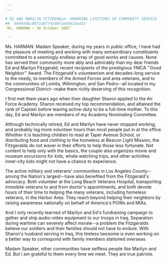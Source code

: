 ```yaml
---
---

# ED AND MARILYN FITZGERALD: HONORING LIFETIMES OF COMMUNITY SERVICE
## `6994ddbc09f1a0774340fae6b822ed14`
`Ms. HARMAN — 30 October 2007`

---
```



Ms. HARMAN. Madam Speaker, during my years in public office, I have 
had the pleasure of meeting and working with many extraordinary 
constituents committed to a seemingly endless array of good works and 
causes. None has served their community more ably and admirably than my 
dear friends Ed and Marilyn Fitzgerald, recent recipients of the 
prestigious YMCA ''Good Neighbor'' Award. The Fitzgerald's volunteerism 
and decades-long service to the needy, to members of the Armed Forces 
and area veterans, and to the communities of Lomita, Wilmington, and 
San Pedro--all located in my Congressional District--make them richly 
deserving of this recognition.

I first met them years ago when their daughter Sharon applied to the 
Air Force Academy. Sharon received my top recommendation, and attained 
the rank of Captain before leaving active-duty to be a full-time 
mother. To this day, Ed and Marilyn are members of my Academy 
Nominating Committee.

Although technically retired, Ed and Marilyn have never stopped 
working, and probably log more volunteer hours than most people put in 
at the office. Whether it is teaching children to read at Taper Avenue 
School, or distributing food and clothing to the homeless at Beacon 
Light Mission, the Fitzgeralds do not waver in their efforts to help 
those less fortunate. Not content to help only with the basics, the 
couple also organizes movie and museum excursions for kids, whale 
watching trips, and other activities inner-city kids might not have a 
chance to experience.

The active military and veterans' communities in Los Angeles County--
among the Nation's largest--have also benefited from the Fitzgerald's 
advocacy. Both volunteer at the Long Beach Veterans Hospital, 
transporting immobile veterans to and from doctor's appointments, and 
both devote hours of their time to helping the many veterans, including 
homeless veterans, in the Harbor Area. They reach beyond helping their 
neighbors by raising awareness nationally on behalf of America's POWs 
and MIAs.

And I only recently learned of Marilyn and Ed's fundraising campaign 
to gather and ship audio-video equipment to our troops in Iraq. 
Separation during wartime can severely affect morale--a problem the 
Fitzgeralds believe our soldiers and their families should not have to 
endure. With Sharon's husband serving in Iraq, this tireless twosome is 
even working on a better way to correspond with family members 
stationed overseas.

Madam Speaker, other communities have selfless people like Marilyn 
and Ed. But I am grateful to them every time we meet. They are true 
patriots.

